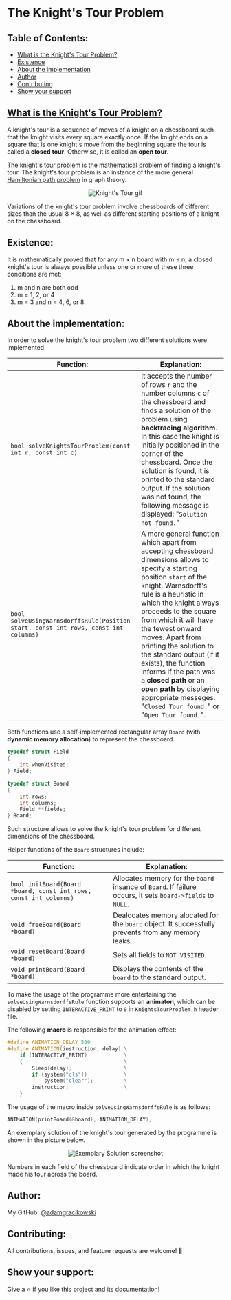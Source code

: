 # The Knight's Tour Problem

## Table of Contents:

- [What is the Knight's Tour Problem?](#what-is-the-knight's-tour-problem?)
- [Existence](#existence)
- [About the implementation](#about-the-implementation)
- [Author](#author)
- [Contributing](#contributing)
- [Show your support](#show-your-support)

## [What is the Knight's Tour Problem?](https://en.wikipedia.org/wiki/Knight%27s_tour)

A knight's tour is a sequence of moves of a knight on a chessboard such that the knight visits every square exactly once. 
If the knight ends on a square that is one knight's move from the beginning square the tour is called a **closed tour**. Otherwise, it is called an **open tour**.

The knight's tour problem is the mathematical problem of finding a knight's tour. The knight's tour problem is an instance of the more general 
[Hamiltonian path problem](https://en.wikipedia.org/wiki/Hamiltonian_path_problem) in graph theory.
<p align="center">
  <img src="https://upload.wikimedia.org/wikipedia/commons/c/ca/Knights-Tour-Animation.gif" alt="Knight's Tour gif" />
</p>
Variations of the knight's tour problem involve chessboards of different sizes than the usual 8 × 8, as well as different starting positions of a knight on the chessboard.

## Existence:

It is mathematically proved that for any m × n board with m ≤ n, a closed knight's tour is always possible unless one or more of these three conditions are met:
1. m and n are both odd
2. m = 1, 2, or 4
3. m = 3 and n = 4, 6, or 8.

## About the implementation:

In order to solve the knight's tour problem two different solutions were implemented. 

|Function:|Explanation:|
|---|---|
|`bool solveKnightsTourProblem(const int r, const int c)`| It accepts the number of rows `r` and the number columns `c` of the chessboard and finds a solution of the problem using **backtracing algorithm**. In this case the knight is initially positioned in the corner of the chessboard. Once the solution is found, it is printed to the standard output. If the solution was not found, the following message is displayed: "`Solution not found.`"|
|`bool solveUsingWarnsdorffsRule(Position start, const int rows, const int columns)`| A more general function which apart from accepting chessboard dimensions allows to specify a starting position `start` of the knight. Warnsdorff's rule is a heuristic in which the knight always proceeds to the square from which it will have the fewest onward moves. Apart from printing the solution to the standard output (if it exists), the function informs if the path was a **closed path** or an **open path** by displaying appropriate messeges: "`Closed Tour found.`" or "`Open Tour found.`".|

Both functions use a self-implemented rectangular array `Board` (with **dynamic memory allocation**) to represent the chessboard. 

```cpp
typedef struct Field
{
    int whenVisited;
} Field;

typedef struct Board
{
    int rows;
    int columns;
    Field **fields;
} Board;
```

Such structure allows to solve the knight's tour problem for different dimensions of the chessboard.

Helper functions of the `Board` structures include:

|Function:|Explanation:|
|---|---|
|`bool initBoard(Board *board, const int rows, const int columns)`|Allocates memory for the `board` insance of `Board`. If failure occurs, it sets `board->fields` to `NULL`.|
|`void freeBoard(Board *board)`|Dealocates memory alocated for the `board` object. It successfully prevents from any memory leaks.|
|`void resetBoard(Board *board)`|Sets all fields to `NOT_VISITED`.|
|`void printBoard(Board *board)`|Displays the contents of the `board` to the standard output.|

To make the usage of the programme more entertaining the `solveUsingWarnsdorffsRule` function supports an **animaton**, which can be disabled by setting `INTERACTIVE_PRINT`
to `0` in `KnightsTourProblem.h` header file.

The following **macro** is responsible for the animation effect:

```cpp
#define ANIMATION_DELAY 500
#define ANIMATION(instruction, delay) \
    if (INTERACTIVE_PRINT)            \
    {                                 \
        Sleep(delay);                 \
        if (system("cls"))            \
            system("clear");          \
        instruction;                  \
    }
```
The usage of the macro inside `solveUsingWarnsdorffsRule` is as follows:

```cpp
ANIMATION(printBoard(&board), ANIMATION_DELAY);
```
An exemplary solution of the knight's tour generated by the programme is shown in the picture below.

<p align="center">
  <img src="" alt="Exemplary Solution screenshot" />
</p>

Numbers in each field of the chessboard indicate order in which the knight made his tour across the board.

## Author:

My GitHub: [@adamgracikowski](https://github.com/adamgracikowski)

## Contributing:

All contributions, issues, and feature requests are welcome! 🤝

## Show your support:

Give a ⭐️ if you like this project and its documentation!
